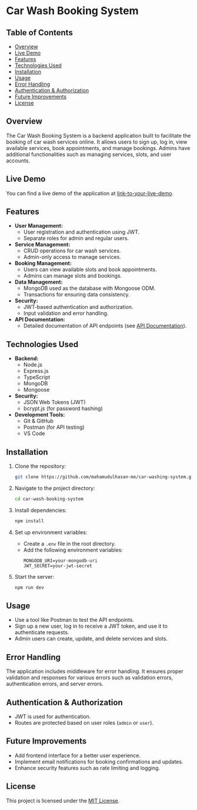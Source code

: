 # Car Wash Booking System

## Table of Contents

- [Overview](#overview)
- [Live Demo](#live-demo)
- [Features](#features)
- [Technologies Used](#technologies-used)
- [Installation](#installation)
- [Usage](#usage)
- [Error Handling](#error-handling)
- [Authentication & Authorization](#authentication--authorization)
- [Future Improvements](#future-improvements)
- [License](#license)

## Overview

The Car Wash Booking System is a backend application built to facilitate the booking of car wash services online. It allows users to sign up, log in, view available services, book appointments, and manage bookings. Admins have additional functionalities such as managing services, slots, and user accounts.

## Live Demo

You can find a live demo of the application at [link-to-your-live-demo](https://www.example.com).

## Features

- **User Management:**
  - User registration and authentication using JWT.
  - Separate roles for admin and regular users.
- **Service Management:**
  - CRUD operations for car wash services.
  - Admin-only access to manage services.
- **Booking Management:**
  - Users can view available slots and book appointments.
  - Admins can manage slots and bookings.
- **Data Management:**
  - MongoDB used as the database with Mongoose ODM.
  - Transactions for ensuring data consistency.
- **Security:**
  - JWT-based authentication and authorization.
  - Input validation and error handling.
- **API Documentation:**
  - Detailed documentation of API endpoints (see [API Documentation](#api-documentation)).

## Technologies Used

- **Backend:**
  - Node.js
  - Express.js
  - TypeScript
  - MongoDB
  - Mongoose
- **Security:**
  - JSON Web Tokens (JWT)
  - bcrypt.js (for password hashing)
- **Development Tools:**
  - Git & GitHub
  - Postman (for API testing)
  - VS Code

## Installation

1. Clone the repository:

   ```bash
   git clone https://github.com/mahamudulhasan-me/car-washing-system.git
   ```

2. Navigate to the project directory:
   ```bash
   cd car-wash-booking-system
   ```
3. Install dependencies:
   ```bash
   npm install
   ```
4. Set up environment variables:
   - Create a `.env` file in the root directory.
   - Add the following environment variables:
     ```plaintext
     MONGODB_URI=your-mongodb-uri
     JWT_SECRET=your-jwt-secret
     ```
5. Start the server:
   ```bash
   npm run dev
   ```

## Usage

- Use a tool like Postman to test the API endpoints.
- Sign up a new user, log in to receive a JWT token, and use it to authenticate requests.
- Admin users can create, update, and delete services and slots.

## Error Handling

The application includes middleware for error handling. It ensures proper validation and responses for various errors such as validation errors, authentication errors, and server errors.

## Authentication & Authorization

- JWT is used for authentication.
- Routes are protected based on user roles (`admin` or `user`).

## Future Improvements

- Add frontend interface for a better user experience.
- Implement email notifications for booking confirmations and updates.
- Enhance security features such as rate limiting and logging.

## License

This project is licensed under the [MIT License](LICENSE).
